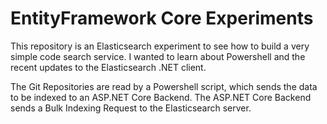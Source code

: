 # EntityFramework Core Experiments #

This repository is an Elasticsearch experiment to see how to build a 
very simple code search service. I wanted to learn about Powershell 
and the recent updates to the Elasticsearch .NET client.

The Git Repositories are read by a Powershell script, which sends the 
data to be indexed to an ASP.NET Core Backend. The ASP.NET Core Backend 
sends a Bulk Indexing Request to the Elasticsearch server.

